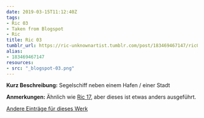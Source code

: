 ```yaml
---
date: 2019-03-15T11:12:40Z
tags:
- Ric 03
- Taken from Blogspot
- Ric
title: Ric 03
tumblr_url: https://ric-unknownartist.tumblr.com/post/183469467147/ric03
alias:
- 183469467147
resources:
- src: "_blogspot-03.png"
---
```


**Kurz Beschreibung:** Segelschiff neben einem Hafen / einer Stadt

**Anmerkungen:** Ähnlich wie [Ric 17](/tags/Ric-17), aber dieses ist etwas anders ausgeführt.

[Andere Einträge für dieses Werk](/tags/Ric-03)
